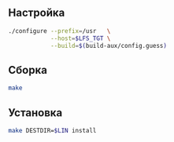 <!-- Этот шаблон  можно использовавть для инструкции по сборке пакета. Каркас. -->

<package-info :package="package" showsbu></package-info>

<script>
		new Vue({
		el: '#main',
		data: { package: {} },
		mounted: function () {
				this.getPackage('patch');
		},
		methods: {
			getPackage: function(name) {
					getPackage(name)
					.then(response => this.package = response);
			},
		}
  })
</script>
## Настройка
```bash
./configure --prefix=/usr   \
            --host=$LFS_TGT \
            --build=$(build-aux/config.guess)
```

## Сборка
```bash
make
```

## Установка
```bash
make DESTDIR=$LIN install
```
